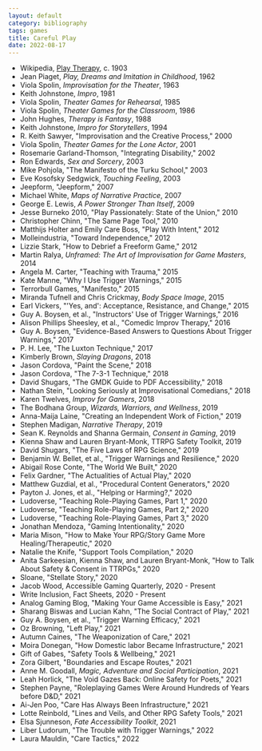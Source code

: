 ```yaml
---
layout: default
category: bibliography
tags: games
title: Careful Play
date: 2022-08-17
---
```


* Wikipedia, [Play Therapy](https://en.wikipedia.org/wiki/Play_therapy), c. 1903
* Jean Piaget, *Play, Dreams and Imitation in Childhood*, 1962
* Viola Spolin, *Improvisation for the Theater*, 1963
* Keith Johnstone, *Impro*, 1981
* Viola Spolin, *Theater Games for Rehearsal*, 1985
* Viola Spolin, *Theater Games for the Classroom*, 1986
* John Hughes, *Therapy is Fantasy*, 1988
* Keith Johnstone, *Impro for Storytellers*, 1994
* R. Keith Sawyer, "Improvisation and the Creative Process," 2000
* Viola Spolin, *Theater Games for the Lone Actor*, 2001
* Rosemarie Garland-Thomson, "Integrating Disability," 2002
* Ron Edwards, *Sex and Sorcery*, 2003
* Mike Pohjola, "The Manifesto of the Turku School," 2003
* Eve Kosofsky Sedgwick, *Touching Feeling*, 2003
* Jeepform, "Jeepform," 2007
* Michael White, *Maps of Narrative Practice*, 2007
* George E. Lewis, *A Power Stronger Than Itself*, 2009
* Jesse Burneko 2010, "Play Passionately: State of the Union," 2010
* Christopher Chinn, "The Same Page Tool," 2010
* Matthijs Holter and Emily Care Boss, "Play With Intent," 2012
* Molleindustria, "Toward Independence," 2012
* Lizzie Stark, "How to Debrief a Freeform Game," 2012
* Martin Ralya, *Unframed: The Art of Improvisation for Game Masters*, 2014
* Angela M. Carter, "Teaching with Trauma," 2015
* Kate Manne, "Why I Use Trigger Warnings," 2015
* Terrorbull Games, "Manifesto," 2015
* Miranda Tufnell and Chris Crickmay, *Body Space Image*, 2015
* Earl Vickers, "'Yes, and': Acceptance, Resistance, and Change," 2015
* Guy A. Boysen, et al., "Instructors' Use of Trigger Warnings," 2016
* Alison Phillips Sheesley, et al., "Comedic Improv Therapy," 2016
* Guy A. Boysen, "Evidence-Based Answers to Questions About Trigger Warnings," 2017
* P. H. Lee, "The Luxton Technique," 2017
* Kimberly Brown, *Slaying Dragons*, 2018
* Jason Cordova, "Paint the Scene," 2018
* Jason Cordova, "The 7-3-1 Technique," 2018
* David Shugars, "The GMDK Guide to PDF Accessibility," 2018
* Nathan Stein, "Looking Seriously at Improvisational Comedians," 2018
* Karen Twelves, *Improv for Gamers*, 2018
* The Bodhana Group, *Wizards, Warriors, and Wellness*, 2019
* Anna-Maija Laine, "Creating an Independent Work of Fiction," 2019
* Stephen Madigan, *Narrative Therapy*, 2019
* Sean K. Reynolds and Shanna Germain, *Consent in Gaming*, 2019
* Kienna Shaw and Lauren Bryant-Monk, TTRPG Safety Toolkit, 2019
* David Shugars, "The Five Laws of RPG Science," 2019
* Benjamin W. Bellet, et al., "Trigger Warnings and Resilience," 2020
* Abigail Rose Conte, "The World We Built," 2020
* Felix Gardner, "The Actualities of Actual Play," 2020
* Matthew Guzdial, et al., "Procedural Content Generators," 2020
* Payton J. Jones, et al., "Helping or Harming?," 2020
* Ludoverse, "Teaching Role-Playing Games, Part 1," 2020
* Ludoverse, "Teaching Role-Playing Games, Part 2," 2020
* Ludoverse, "Teaching Role-Playing Games, Part 3," 2020
* Jonathan Mendoza, "Gaming Intentionality," 2020
* Maria Mison, "How to Make Your RPG/Story Game More Healing/Therapeutic," 2020
* Natalie the Knife, "Support Tools Compilation," 2020
* Anita Sarkeesian, Kienna Shaw, and Lauren Bryant-Monk, "How to Talk About Safety & Consent in TTRPGs," 2020
* Sloane, "Stellate Story," 2020
* Jacob Wood, Accessible Gaming Quarterly, 2020 - Present
* Write Inclusion, Fact Sheets, 2020 - Present
* Analog Gaming Blog, "Making Your Game Accessible is Easy," 2021
* Sharang Biswas and Lucian Kahn, "The Social Contract of Play," 2021
* Guy A. Boysen, et al., "Trigger Warning Efficacy," 2021
* Oz Browning, "Left Play," 2021
* Autumn Caines, "The Weaponization of Care," 2021
* Moira Donegan, "How Domestic labor Became Infrastructure," 2021
* Gift of Gabes, "Safety Tools & Wellbeing," 2021
* Zora Gilbert, "Boundaries and Escape Routes," 2021
* Anne M. Goodall, *Magic, Adventure and Social Participation*, 2021
* Leah Horlick, "The Void Gazes Back: Online Safety for Poets," 2021
* Stephen Payne, "Roleplaying Games Were Around Hundreds of Years before D&D," 2021
* Ai-Jen Poo, "Care Has Always Been Infrastructure," 2021
* Lotte Reinbold, "Lines and Veils, and Other RPG Safety Tools," 2021
* Elsa Sjunneson, *Fate Accessibility Toolkit*, 2021
* Liber Ludorum, "The Trouble with Trigger Warnings," 2022
* Laura Mauldin, "Care Tactics," 2022
